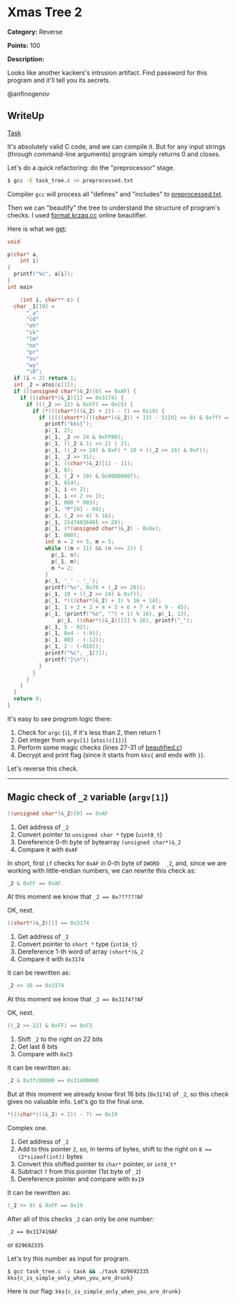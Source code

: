 # Xmas Tree 2


**Category:** Reverse

**Points:** 100

**Description:**

Looks like another kackers's intrusion artifact. Find password for this program and it'll tell you its secrets.

@anfinogenov

## WriteUp 

[Task](task_tree.c)

It's absolutely valid C code, and we can compile it. But for any input strings (through command-line arguments) program simply returns 0 and closes.

Let's do a quick refactoring: do the "preprocessor" stage.

```sh
$ gcc -E task_tree.c >> preprocessed.txt
```

Compiler `gcc` will process all "defines" and "includes" to [preprocessed.txt](preprocessed.txt).

Then we can "beautify" the tree to understand the structure of program's checks. I used [format.krzaq.cc](format.krzaq.cc) online beautifier.

Here is what we [get](beautified.c):
```c
void

p(char* a,
    int i)
{
  printf("%c", a[i]);
}
int main

    (int i, char** c) {
  char _1[19] =
      "_a"
      "cd"
      "eh"
      "ik"
      "lm"
      "no"
      "pr"
      "su"
      "wy"
      "\0";
  if (i < 2) return 1;
  int _2 = atoi(c[1]);
  if (((unsigned char*)&_2)[0] == 0xAF) {
    if (((short*)&_2)[1] == 0x3174) {
      if (((_2 >> 22) & 0xFF) == 0xC5) {
        if (*(((char*)((&_2) + 2)) - 7) == 0x19) {
          if (((((short*)(((char*)(&_2)) + 13) - 5)[0] >> 0) & 0xff) == 0x31) {
            printf("kks{");
            p(_1, 2);
            p(_1, _2 >> 24 & 0xFF00);
            p(_1, ((_2 & 1) << 2) | 2);
            p(_1, ((_2 >> 24) & 0xF) * 10 + ((_2 >> 16) & 0xF));
            p(_1, _2 >> 31);
            p(_1, ((char*)&_2)[1] - 11);
            p(_1, 6);
            p(_1, (_2 + 10) & 0x0000000f);
            p(_1, 014);
            p(_1, i << 2);
            p(_1, i << 2 >> 1);
            p(_1, 000 * 003);
            p(_1, "P"[0] - 69);
            p(_1, (_2 >> 4) % 16);
            p(_1, 2147483648l >> 28);
            p(_1, (*(unsigned char*)&_2) - 0x9e);
            p(_1, 000);
            int n = 2 << 5, m = 5;
            while ((m < 11) && (n >>= 2)) {
              p(_1, n);
              p(_1, m);
              m *= 2;
            }
            p(_1, '_' - '_');
            printf("%c", 0x76 + (_2 >> 28));
            p(_1, 10 + ((_2 >> 24) & 0xf));
            p(_1, *(((char*)&_2) + 3) % 16 + 14);
            p(_1, 1 + 2 + 3 + 4 + 5 + 6 + 7 + 8 + 9 - 45);
            p(_1, (printf("%s", "") + 1) % 16), p(_1, 13),
                p(_1, ((char*)(&_2))[2] % 16), printf("_");
            p(_1, 5 - 02);
            p(_1, 0x4 - (-9));
            p(_1, 003 - (-12));
            p(_1, 2 - (-010));
            printf("%c", _1[7]);
            printf("}\n");
          }
        }
      }
    }
  }
  return 0;
}
```

It's easy to see progrom logic there:
1. Check for `argc` (`i`), if it's less than 2, then return 1
2. Get integer from `argv[1]` (`atoi(c[1])`)
3. Perform some magic checks (lines 27-31 of [beautified.c](beautified.c))
4. Decrypt and print flag (since it starts from `kks{` and ends with `}`).

Let's reverse this check.

---
## Magic check of `_2` variable (`argv[1]`)
```c
((unsigned char*)&_2)[0] == 0xAF
```
1. Get address of `_2`
2. Convert pointer to `unsigned char *` type (`uint8_t`)
3. Dereference 0-th byte of bytearray `(unsigned char*)&_2` 
4. Compare it with `0xAF`

In short, first `if` checks for `0xAF` in 0-th byte of `DWORD  _2`, and, since we are working with little-endian numbers, we can rewrite this check as:
```c
_2 & 0xFF == 0xAF
```

At this moment we know that `_2 == 0x??????AF`

OK, next.
```c
((short*)&_2)[1] == 0x3174
```
1. Get address of `_2`
2. Convert pointer to `short *` type (`int16_t`)
3. Dereference 1-th word of array `(short*)&_2`
4. Compare it with `0x3174`

It can be rewritten as:
```c
_2 >> 16 == 0x3174
```

At this moment we know that `_2 == 0x3174??AF`

OK, next.

```c
((_2 >> 22) & 0xFF) == 0xC5
```
1. Shift `_2` to the right on 22 bits
2. Get last 8 bits
3. Compare with `0xC5`

It can be rewritten as:
```c
_2 & 0x3fc00000 == 0x31400000
```

But at this moment we already know first 16 bits (`0x3174`) of `_2`, so this check gives no valuable info. Let's go to the final one.

```c
*(((char*)((&_2) + 2)) - 7) == 0x19
```

Complex one.
1. Get address of `_2`
2. Add to this pointer `2`, so, in terms of bytes, shift to the right on `8 == (2*sizeof(int))` bytes
3. Convert this shifted pointer to `char*` pointer, or `int8_t*`
4. Subtract `7` from this pointer (1st byte of `_2`)
5. Dereference pointer and compare with `0x19`

It can be rewritten as:
```c
(_2 >> 8) & 0xFF == 0x19
```

After all of this checks `_2` can only be one number:  
```
_2 == 0x317419AF
```
or `829692335`

Let's try this number as input for program.

```sh
$ gcc task_tree.c -o task && ./task 829692335
kks{c_is_simple_only_when_you_are_drunk}
```

Here is our flag: `kks{c_is_simple_only_when_you_are_drunk}`